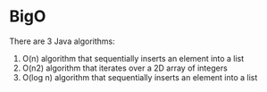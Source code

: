 # BigO
There are 3 Java algorithms: 
1. O(n) algorithm that sequentially inserts an element into a list
2. O(n2) algorithm that iterates over a 2D array of integers
3. O(log n) algorithm that sequentially inserts an element into a list
